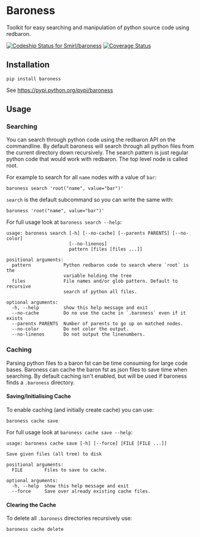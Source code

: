# Baroness

Toolkit for easy searching and manipulation of python source code using
redbaron.

[ ![Codeship Status for Smirl/baroness](https://app.codeship.com/projects/647edcd0-bcc0-0135-7fde-5afd35787ded/status?branch=master)](https://app.codeship.com/projects/259596) [![Coverage Status](https://coveralls.io/repos/github/Smirl/baroness/badge.svg?branch=HEAD)](https://coveralls.io/github/Smirl/baroness?branch=HEAD)

## Installation

	pip install baroness

See https://pypi.python.org/pypi/baroness


## Usage

### Searching

You can search through python code using the redbaron API on the
commandline. By default baroness will search through all python files
from the current directory down recursively. The search pattern is just
regular python code that would work with redbaron. The top level node is
called root.

For example to search for all `name` nodes with a value of `bar`:

	baroness search 'root("name", value="bar")'

`search` is the default subcommand so you can write the same with:

	baroness 'root("name", value="bar")'

For full usage look at `baroness search --help`:

	usage: baroness search [-h] [--no-cache] [--parents PARENTS] [--no-color]
	                       [--no-linenos]
	                       pattern [files [files ...]]

	positional arguments:
	  pattern            Python redbaron code to search where `root` is the
	                     variable holding the tree
	  files              File names and/or glob pattern. Default to recursive
	                     search of python all files.

	optional arguments:
	  -h, --help         show this help message and exit
	  --no-cache         Do no use the cache in `.baroness` even if it exists
	  --parents PARENTS  Number of parents to go up on matched nodes.
	  --no-color         Do not color the output.
	  --no-linenos       Do not output the linenumbers.


### Caching

Parsing python files to a baron fst can be time consuming for large
code bases. Baroness can cache the baron fst as json files to save time
when searching. By default caching isn't enabled, but will be used if
baroness finds a `.baroness` directory.

#### Saving/Initialising Cache

To enable caching (and initially create cache) you can use:

	baroness cache save

For full usage look at `baroness cache save --help`:

	usage: baroness cache save [-h] [--force] [FILE [FILE ...]]

	Save given files (all tree) to disk

	positional arguments:
	  FILE        Files to save to cache.

	optional arguments:
	  -h, --help  show this help message and exit
	  --force     Save over already existing cache files.


#### Clearing the Cache

To delete all `.baroness` directories recursively use:

	baroness cache delete

